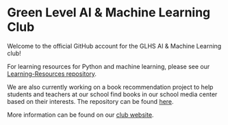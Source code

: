 # Green Level AI & Machine Learning Club

Welcome to the official GitHub account for the GLHS AI & Machine Learning club!

For learning resources for Python and machine learning, please see our [Learning-Resources repository](https://github.com/GLHS-AI-Machine-Learning/Learning-Resources).

We are also currently working on a book recommendation project to help students and teachers at our school find books in our school media center based on their interests. The repository can be found [here](https://github.com/GLHS-AI-Machine-Learning/Book-Recommendation).
 

More information can be found on our [club website](https://glhs-aiclub.web.app/).
